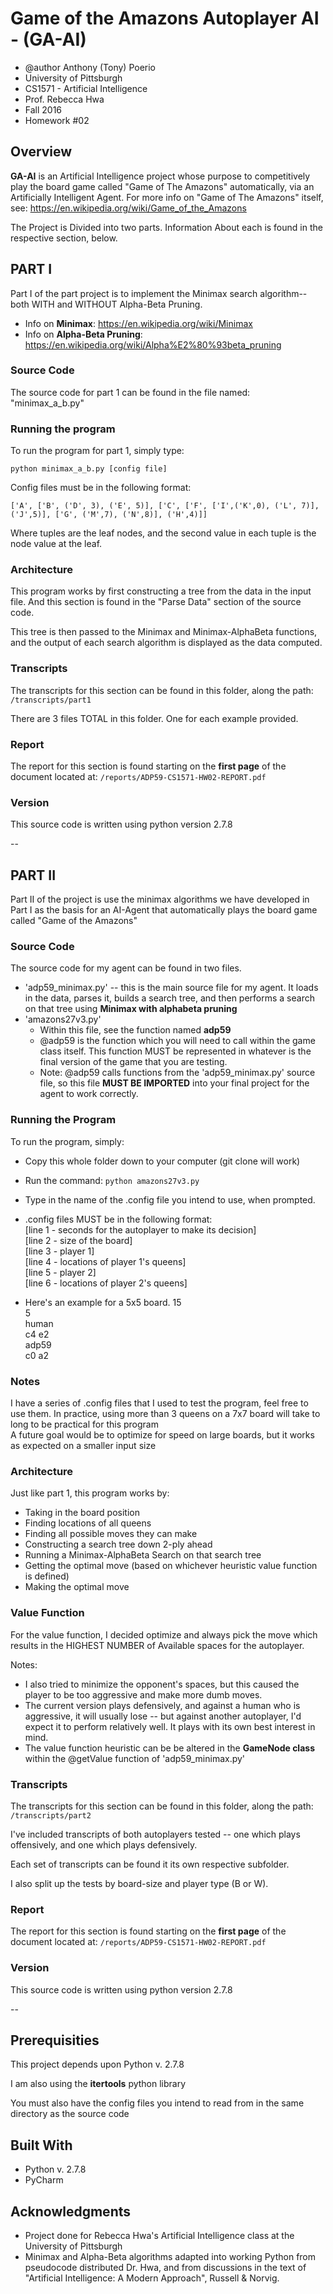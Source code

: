 # Game of the Amazons Autoplayer AI - (GA-AI)
* @author Anthony (Tony) Poerio
* University of Pittsburgh
* CS1571 - Artificial Intelligence
* Prof. Rebecca Hwa
* Fall 2016
* Homework #02

## Overview
**GA-AI** is an Artificial Intelligence project whose purpose to competitively play the board game called "Game of The Amazons" automatically, via an Artificially Intelligent Agent.
For more info on "Game of The Amazons" itself, see: https://en.wikipedia.org/wiki/Game_of_the_Amazons

The Project is Divided into two parts. Information About each is found in the respective section, below.

## PART I
Part I of the part project is to  implement the Minimax search algorithm--both WITH and WITHOUT Alpha-Beta Pruning.

* Info on **Minimax**: https://en.wikipedia.org/wiki/Minimax
* Info on **Alpha-Beta Pruning**:  https://en.wikipedia.org/wiki/Alpha%E2%80%93beta_pruning

### Source Code
The source code for part 1 can be found in the file named: "minimax_a_b.py"

### Running the program
To run the program for part 1, simply type:

`python minimax_a_b.py [config file]`

Config files must be in the following format:

`['A', ['B', ('D', 3), ('E', 5)], ['C', ['F', ['I',('K',0), ('L', 7)],('J',5)], ['G', ('M',7), ('N',8)], ('H',4)]]`

Where tuples are the leaf nodes, and the second value in each tuple is the node value at the leaf.


### Architecture
This program works by first constructing a tree from the data in the input file. And this section is found in the "Parse Data" section of the source code.

This tree is then passed to the Minimax and Minimax-AlphaBeta functions, and the output of each search algorithm is displayed as the data computed.


### Transcripts
The transcripts for this section can be found in this folder, along the path:
`/transcripts/part1`

There are 3 files TOTAL in this folder. One for each example provided.

### Report
The report for this section is found starting on the **first page** of the document located at:
`/reports/ADP59-CS1571-HW02-REPORT.pdf`

### Version
This source code is written using python version 2.7.8

--

## PART II
Part II of the project is use the minimax algorithms we have developed in Part I as the basis for an AI-Agent that automatically plays the board game called "Game of the Amazons"

### Source Code
The source code for my agent can be found in two files.

* 'adp59_minimax.py' -- this is the main source file for my agent. It loads in the data, parses it, builds a search tree, and then performs a search on that tree using **Minimax with alphabeta pruning**
* 'amazons27v3.py'
    - Within this file, see the function named **adp59**
    - @adp59 is the function which you will need to call within the game class itself. This function MUST be represented in whatever is the final version of the game that you are testing.
    - Note: @adp59 calls functions from the 'adp59_minimax.py' source file, so this file **MUST BE IMPORTED** into your final project for the agent to work correctly.

### Running the Program
To run the program, simply:
* Copy this whole folder down to your computer (git clone will work)
* Run the command:
`python amazons27v3.py`
* Type in the name of the .config file you intend to use, when prompted.
* .config files MUST be in the following format:  
[line 1 - seconds for the autoplayer to make its decision]  
[line 2 - size of the board]  
[line 3 - player 1]  
[line 4 - locations of player 1's queens]  
[line 5 - player 2]  
[line 6 - locations of player 2's queens]  

* Here's an example for a 5x5 board.
15  
5  
human  
c4 e2  
adp59  
c0 a2  


### Notes
I have a series of .config files that I used to test the program, feel free to use them. In practice, using more than 3 queens on a 7x7 board will take to long to be practical for this program  
A future goal would be to optimize for speed on large boards, but it works as expected on a smaller input size

### Architecture
Just like part 1, this program works by:
* Taking in the board position
* Finding locations of all queens
* Finding all possible moves they can make
* Constructing a search tree down 2-ply ahead
* Running a Minimax-AlphaBeta Search on that search tree
* Getting the optimal move (based on whichever heuristic value function is defined)
* Making the optimal move

### Value Function
For the value function, I decided optimize and always pick the move which results in the HIGHEST NUMBER of Available spaces for the autoplayer.

Notes:
* I also tried to minimize the opponent's spaces, but this caused the player to be too aggressive and make more dumb moves.
* The current version plays defensively, and against a human who is aggressive, it will usually lose -- but against another autoplayer, I'd expect it to perform relatively well. It plays with its own best interest in mind.
* The value function heuristic can be be altered in the **GameNode class** within the @getValue function of 'adp59_minimax.py'

### Transcripts
The transcripts for this section can be found in this folder, along the path:
`/transcripts/part2`

I've included transcripts of both autoplayers tested -- one which plays offensively, and one which plays defensively.

Each set of transcripts can be found it its own respective subfolder.

I also split up the tests by board-size and player type (B or W).


### Report
The report for this section is found starting on the **first page** of the document located at:
`/reports/ADP59-CS1571-HW02-REPORT.pdf`

### Version
This source code is written using python version 2.7.8

--


## Prerequisities

This project depends upon Python v. 2.7.8

I am also using the **itertools** python library

You must also have the config files you intend to read from in the same directory as the source code

## Built With

* Python v. 2.7.8
* PyCharm

## Acknowledgments
* Project done for Rebecca Hwa's Artificial Intelligence class at the University of Pittsburgh
* Minimax and Alpha-Beta algorithms adapted into working Python from pseudocode distributed Dr. Hwa, and from discussions in the text of "Artificial Intelligence: A Modern Approach", Russell & Norvig.
